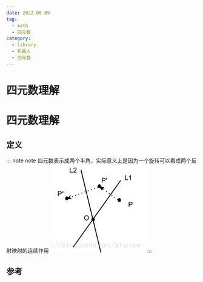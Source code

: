 ```yaml
---
date: 2022-08-09
tag:
  - math
  - 四元数
category:
  - library
  - 机器人
  - 四元数
---
```


# 四元数理解

# 四元数理解

## 定义

::: note note
四元数表示成两个半角，实际意义上是因为一个旋转可以看成两个反射映射的连续作用
![Pasted image 20220320212620](./assets/Pasted-image-20220320212620.png)
:::


## 参考
